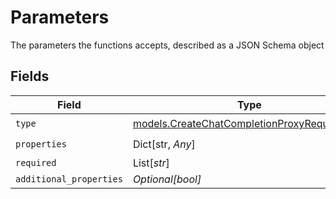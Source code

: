 # Parameters

The parameters the functions accepts, described as a JSON Schema object


## Fields

| Field                                                                                            | Type                                                                                             | Required                                                                                         | Description                                                                                      |
| ------------------------------------------------------------------------------------------------ | ------------------------------------------------------------------------------------------------ | ------------------------------------------------------------------------------------------------ | ------------------------------------------------------------------------------------------------ |
| `type`                                                                                           | [models.CreateChatCompletionProxyRequestType](../models/createchatcompletionproxyrequesttype.md) | :heavy_check_mark:                                                                               | N/A                                                                                              |
| `properties`                                                                                     | Dict[str, *Any*]                                                                                 | :heavy_check_mark:                                                                               | N/A                                                                                              |
| `required`                                                                                       | List[*str*]                                                                                      | :heavy_minus_sign:                                                                               | N/A                                                                                              |
| `additional_properties`                                                                          | *Optional[bool]*                                                                                 | :heavy_minus_sign:                                                                               | N/A                                                                                              |